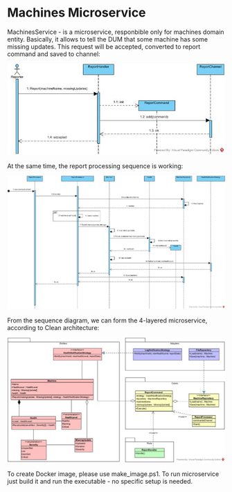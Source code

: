 # Machines Microservice #

MachinesService - is a microservice, responbible only for machines domain entity.
Basically, it allows to tell the DUM that some machine has some missing updates.
This request will be accepted, converted to report command and saved to channel:

![Machine report accepting](/diagrams/machine_report.jpg)

At the same time, the report processing sequence is working:

![Machine report processing](/diagrams/machine_report_processing.jpg)

From the sequence diagram, we can form the 4-layered microservice, according to Clean architecture:

![Machines classes](/diagrams/machine_module.jpg)

To create Docker image, please use make_image.ps1.
To run microservice just build it and run the executable - no specific setup is needed.